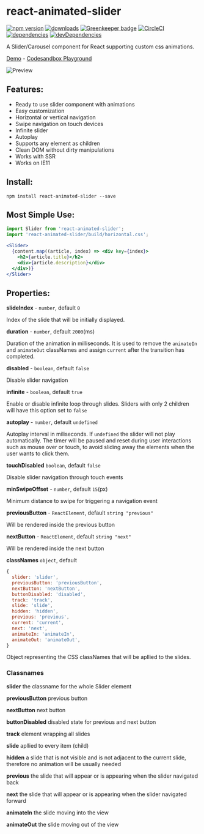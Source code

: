 # react-animated-slider

[![npm version](https://img.shields.io/npm/v/react-animated-slider.svg)](https://www.npmjs.com/package/react-animated-slider)
[![downloads](https://img.shields.io/npm/dt/react-animated-slider.svg)](https://www.npmjs.com/package/react-animated-slider)
[![Greenkeeper badge](https://badges.greenkeeper.io/erichbehrens/react-animated-slider.svg)](https://greenkeeper.io/)
[![CircleCI](https://circleci.com/gh/erichbehrens/react-animated-slider/tree/master.svg?style=shield)](https://circleci.com/gh/erichbehrens/react-animated-slider/tree/master)
[![dependencies](https://david-dm.org/erichbehrens/react-animated-slider.svg)](https://david-dm.org/erichbehrens/react-animated-slider)
[![devDependencies](https://david-dm.org/erichbehrens/react-animated-slider/dev-status.svg)](https://david-dm.org/erichbehrens/react-animated-slider?type=dev)

A Slider/Carousel component for React supporting custom css animations.

[Demo](http://erichbehrens.github.io/react-animated-slider/) - [Codesandbox Playground](https://codesandbox.io/s/p582xl40j)

![Preview](https://res.cloudinary.com/riangle/image/upload/v1511700118/react-animated-slider_qqedfm.png)

## Features:

- Ready to use slider component with animations
- Easy customization
- Horizontal or vertical navigation
- Swipe navigation on touch devices
- Infinite slider
- Autoplay
- Supports any element as children
- Clean DOM without dirty manipulations
- Works with SSR
- Works on IE11

## Install:

```
npm install react-animated-slider --save
```

## Most Simple Use:

```jsx
import Slider from 'react-animated-slider';
import 'react-animated-slider/build/horizontal.css';

<Slider>
  {content.map((article, index) => <div key={index}>
    <h2>{article.title}</h2>
    <div>{article.description}</div>
  </div>)}
</Slider>
```

## Properties:

**slideIndex** - `number`, default `0`

Index of the slide that will be initially displayed.

**duration** - `number`, default `2000`(ms)

Duration of the animation in milliseconds. It is used to remove the `animateIn` and `animateOut` classNames and assign `current` after the transition has completed.

**disabled** - `boolean`, default `false`

Disable slider navigation

**infinite** - `boolean`, default `true`

Enable or disable infinite loop through slides. Sliders with only 2 children will have this option set to `false`

**autoplay** - `number`, default `undefined`

Autoplay interval in miliseconds. If `undefined` the slider will not play automatically. The timer will be paused and reset during user interactions such as mouse over or touch, to avoid sliding away the elements when the user wants to click them.

**touchDisabled** `boolean`, default `false`

Disable slider navigation through touch events

**minSwipeOffset** - `number`, default `15`(px)

Minimum distance to swipe for triggering a navigation event

**previousButton** - `ReactElement`, default  `string "previous"`

Will be rendered inside the previous button

**nextButton** - `ReactElement`, default `string "next"`

Will be rendered inside the next button

**classNames** `object`, default

```js
{
  slider: 'slider',
  previousButton: 'previousButton',
  nextButton: 'nextButton',
  buttonDisabled: 'disabled',
  track: 'track',
  slide: 'slide',
  hidden: 'hidden',
  previous: 'previous',
  current: 'current',
  next: 'next',
  animateIn: 'animateIn',
  animateOut: 'animateOut',
}
```

Object representing the CSS classNames that will be apllied to the slides.

### Classnames

**slider** the classname for the whole Slider element

**previousButton** previous button

**nextButton** next button

**buttonDisabled** disabled state for previous and next button

**track** element wrapping all slides

**slide** apllied to every item (child)

**hidden** a slide that is not visible and is not adjacent to the current slide, therefore no animation will be usually needed

**previous** the slide that will appear or is appearing when the slider navigated back

**next** the slide that will appear or is appearing when the slider navigated forward

**animateIn** the slide moving into the view

**animateOut** the slide moving out of the view
